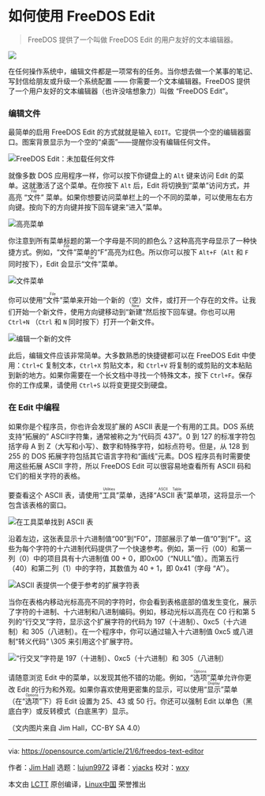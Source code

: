 [#]: subject: (How to use the FreeDOS text editor)
[#]: via: (https://opensource.com/article/21/6/freedos-text-editor)
[#]: author: (Jim Hall https://opensource.com/users/jim-hall)
[#]: collector: (lujun9972)
[#]: translator: (yjacks)
[#]: reviewer: (wxy)
[#]: publisher: (wxy)
[#]: url: (https://linux.cn/article-14847-1.html)

如何使用 FreeDOS Edit
======

> FreeDOS 提供了一个叫做 FreeDOS Edit 的用户友好的文本编辑器。

![](https://img.linux.net.cn/data/attachment/album/202207/20/173027t6ctk5cwf9u988p9.jpg)

在任何操作系统中，编辑文件都是一项常有的任务。当你想去做一个某事的笔记、写封信给朋友或升级一个系统配置 —— 你需要一个文本编辑器。FreeDOS 提供了一个用户友好的文本编辑器（也许没啥想象力）叫做 “FreeDOS Edit”。

### 编辑文件

最简单的启用 FreeDOS Edit 的方式就就是输入 `EDIT`。它提供一个空的编辑器窗口。图案背景显示为一个空的“桌面”——提醒你没有编辑任何文件。

![FreeDOS Edit：未加载任何文件][2]

就像多数 DOS 应用程序一样，你可以按下你键盘上的 `Alt` 键来访问 Edit 的菜单。这就激活了这个菜单。在你按下 `Alt` 后，Edit 将切换到“菜单”访问方式，并高亮 “<ruby>文件<rt>File</rt></ruby>” 菜单。如果你想要访问菜单栏上的一个不同的菜单，可以使用左右方向键。按向下的方向键并按下回车键来“进入”菜单。

![高亮菜单][3]

你注意到所有菜单标题的第一个字母是不同的颜色么？这种高亮字母显示了一种快捷方式。例如，“<ruby>文件<rt>File</rt></ruby>”菜单的“F”高亮为红色。所以你可以按下 `Alt+F`（`Alt` 和 `F` 同时按下），Edit 会显示“<ruby>文件<rt>File</rt></ruby>”菜单。

![文件菜单][4]

你可以使用“<ruby>文件<rt>File</rt></ruby>”菜单来开始一个新的（空）文件，或打开一个存在的文件。让我们开始一个新文件，使用方向键移动到“<ruby>新建<rt>New</rt></ruby>“然后按下回车键。你也可以用 `Ctrl+N` （`Ctrl` 和 `N` 同时按下）打开一个新文件。

![编辑一个新的文件][5]

此后，编辑文件应该非常简单。大多数熟悉的快捷键都可以在 FreeDOS Edit 中使用：`Ctrl+C` 复制文本，`Ctrl+X` 剪贴文本，和 `Ctrl+V` 将复制的或剪贴的文本粘贴到新的地方。如果你需要在一个长文档中寻找一个特殊文本，按下 `Ctrl+F`。保存你的工作成果，请使用 `Ctrl+S` 以将变更提交到硬盘。

### 在 Edit 中编程

如果你是个程序员，你也许会发现扩展的 ASCII 表是一个有用的工具。DOS 系统支持“拓展的” ASCII字符集，通常被称之为“代码页 437”。0 到 127 的标准字符包括字母 A 到 Z（大写和小写）、数字和特殊字符，如标点符号。但是，从 128 到 255 的 DOS 拓展字符包括其它语言字符和“画线”元素。DOS 程序员有时需要使用这些拓展 ASCII 字符，所以 FreeDOS Edit 可以很容易地查看所有 ASCII 码和它们的相关字符的表格。

要查看这个 ASCII 表，请使用“<ruby>工具<rt>Utilities</rt></ruby>”菜单，选择“<ruby>ASCII 表<rt>ASCII Table</rt></ruby>”菜单项，这将显示一个包含该表格的窗口。

![在工具菜单找到 ASCII 表][6]

沿着左边，这张表显示十六进制值“00”到“F0”，顶部展示了单一值“0”到“F”。这些为每个字符的十六进制代码提供了一个快速参考。例如，第一行（00）和第一列（0）中的项目具有十六进制值 00 + 0，即0x00（“NULL”值）。而第五行（40）和第二列（1）中的字符，其数值为 40 + 1，即 0x41（字母 “A”）。

![ASCII 表提供一个便于参考的扩展字符表][7]

当你在表格内移动光标高亮不同的字符时，你会看到表格底部的值发生变化，展示了字符的十进制、十六进制和八进制编码。例如，移动光标以高亮在 C0 行和第 5 列的“行交叉”字符，显示这个扩展字符的代码为 197（十进制）、0xc5（十六进制）和 305（八进制）。在一个程序中，你可以通过输入十六进制值 0xc5 或八进制“转义代码” \305 来引用这个扩展字符。

![“行交叉”字符是 197（十进制）、0xc5（十六进制）和 305（八进制）][8]

请随意浏览 Edit 中的菜单，以发现其他不错的功能。例如，“<ruby>选项<rt>Options</rt></ruby>”菜单允许你更改 Edit 的行为和外观。如果你喜欢使用更密集的显示，可以使用“<ruby>显示<rt>Display</rt></ruby>”菜单（在“<ruby>选项<rt>Options</rt></ruby>”下）将 Edit
 设置为 25、43 或 50 行。你还可以强制 Edit 以单色（黑底白字）或反转模式（白底黑字）显示。

（文内图片来自 Jim Hall，CC-BY SA 4.0）

--------------------------------------------------------------------------------

via: https://opensource.com/article/21/6/freedos-text-editor

作者：[Jim Hall][a]
选题：[lujun9972][b]
译者：[yjacks](https://github.com/yjacks)
校对：[wxy](https://github.com/wxy)

本文由 [LCTT](https://github.com/LCTT/TranslateProject) 原创编译，[Linux中国](https://linux.cn/) 荣誉推出

[a]: https://opensource.com/users/jim-hall
[b]: https://github.com/lujun9972
[1]: https://opensource.com/sites/default/files/styles/image-full-size/public/lead-images/laptop_screen_desk_work_chat_text.png?itok=UXqIDRDD (Person using a laptop)
[2]: https://opensource.com/sites/default/files/uploads/edit.png (FreeDOS Edit without any files loaded)
[3]: https://opensource.com/sites/default/files/uploads/edit-menu.png (Highlighting the menu)
[4]: https://opensource.com/sites/default/files/uploads/edit-file.png (The File menu)
[5]: https://opensource.com/sites/default/files/uploads/edit-new.png (Editing a new file)
[6]: https://opensource.com/sites/default/files/uploads/utilities-ascii.png (Find the ASCII Table in the Utilities menu)
[7]: https://opensource.com/sites/default/files/uploads/ascii-table-0x00.png (The ASCII Table provides a handy reference for extended characters)
[8]: https://opensource.com/sites/default/files/uploads/ascii-0xc5.png 
